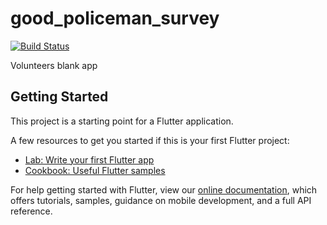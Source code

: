 # good_policeman_survey

[![Build Status](https://travis-ci.org/CoolONEOfficial/good_policeman_survey.svg?branch=master)](https://travis-ci.org/CoolONEOfficial/good_policeman_survey)

Volunteers blank app

## Getting Started

This project is a starting point for a Flutter application.

A few resources to get you started if this is your first Flutter project:

- [Lab: Write your first Flutter app](https://flutter.io/docs/get-started/codelab)
- [Cookbook: Useful Flutter samples](https://flutter.io/docs/cookbook)

For help getting started with Flutter, view our 
[online documentation](https://flutter.io/docs), which offers tutorials, 
samples, guidance on mobile development, and a full API reference.
